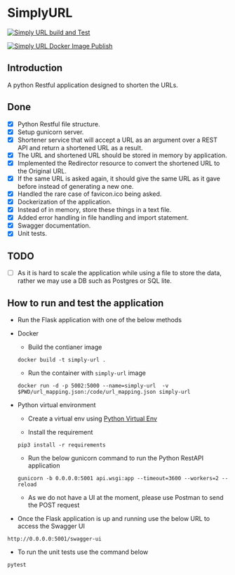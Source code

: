 # SimplyURL

[![Simply URL build and Test](https://github.com/C-Society/SimplyURL/workflows/simply-url/badge.svg)](https://github.com/C-Society/SimplyURL/actions)

[![Simply URL Docker Image Publish](https://github.com/C-Society/SimplyURL/workflows/simply-url-docker-image/badge.svg)](https://github.com/C-Society/SimplyURL/actions)


## Introduction

A python Restful application designed to shorten the URLs.

## Done

- [x] Python Restful file structure.
- [x] Setup gunicorn server.
- [x] Shortener service that will accept a URL as an argument over a REST API and return a shortened URL as a result.
- [x] The URL and shortened URL should be stored in memory by application.
- [x] Implemented the Redirector resource to convert the shortened URL to the Original URL.
- [x] If the same URL is asked again, it should give the same URL as it gave before instead of generating a new one.
- [x] Handled the rare case of favicon.ico being asked.
- [x] Dockerization of the application.
- [x] Instead of in memory, store these things in a text file.
- [x] Added error handling in file handling and import statement.
- [x] Swagger documentation.
- [x] Unit tests.

## TODO

- [ ] As it is hard to scale the application while using a file to store the data, rather we may use a DB such as Postgres or SQL lite.

## How to run and test the application

- Run the Flask application with one of the below methods

- Docker

  - Build the contianer image

  ```
  docker build -t simply-url .
  ```

  - Run the container with `simply-url` image

  ```
  docker run -d -p 5002:5000 --name=simply-url  -v $PWD/url_mapping.json:/code/url_mapping.json simply-url
  ```

- Python virtual environment

  - Create a virtual env using [Python Virtual Env](https://docs.python-guide.org/dev/virtualenvs/#lower-level-virtualenv)

  - Install the requirement

  ```
  pip3 install -r requirements
  ```

  - Run the below gunicorn command to run the Python RestAPI application

  ```
  gunicorn -b 0.0.0.0:5001 api.wsgi:app --timeout=3600 --workers=2 --reload
  ```

  - As we do not have a UI at the moment, please use Postman to send the POST request

- Once the Flask application is up and running use the below URL to access the Swagger UI

```
http://0.0.0.0:5001/swagger-ui
```

- To run the unit tests use the command below

```
pytest
```
